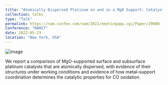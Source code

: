 ```yaml
---
title: "Atomically Dispersed Platinum on and in a MgO Support: Catalysts for CO Oxidation"
collection: talks
type: "Talk"
permalink: https://nam.confex.com/nam/2022/meetingapp.cgi/Paper/29080
Conference: "NAM27"
date: 2022-05-23
location: "New York, USA"
---
```

![image](https://github.com/Rachita028/Rachita028.github.io/assets/58958731/8b3ff687-63c0-4b7b-a7ef-7cbd26394dd7)


We report a comparison of MgO-supported surface and subsurface platinum catalysts that are atomically dispersed, with evidence of their structures under working conditions and evidence of how metal–support coordination determines the catalytic properties for CO oxidation.
